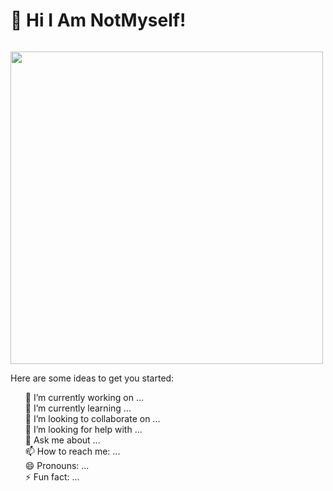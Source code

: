 # 👋 Hi I Am NotMyself!

<div>
  <p style="float: left;">
    <img height="500" style="float:left" src="https://s3-us-west-1.amazonaws.com/iamnotmyself-com/2020/07/notmyself-animal-crossing-avatar-3.svg" />
  </p>
  <p>
  Here are some ideas to get you started:
    <ul style="list-style-type: none">
    <li> 🔭 I’m currently working on ...
    <li> 🌱 I’m currently learning ...
    <li> 👯 I’m looking to collaborate on ...
    <li> 🤔 I’m looking for help with ...
    <li> 💬 Ask me about ...
    <li> 📫 How to reach me: ...
    <li> 😄 Pronouns: ...
    <li> ⚡ Fun fact: ...
    </ul>
  </p>
</div>
